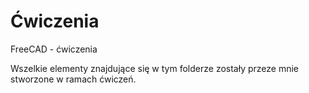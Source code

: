 # Ćwiczenia
FreeCAD - ćwiczenia

Wszelkie elementy znajdujące się w tym folderze zostały przeze mnie stworzone w ramach ćwiczeń. 


